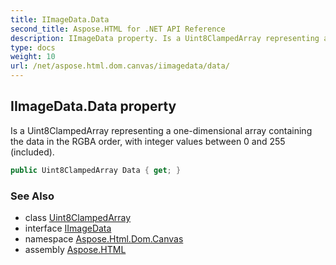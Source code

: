 ```yaml
---
title: IImageData.Data
second_title: Aspose.HTML for .NET API Reference
description: IImageData property. Is a Uint8ClampedArray representing a one-dimensional array containing the data in the RGBA order with integer values between 0 and 255 included
type: docs
weight: 10
url: /net/aspose.html.dom.canvas/iimagedata/data/
---
```

## IImageData.Data property

Is a Uint8ClampedArray representing a one-dimensional array containing the data in the RGBA order, with integer values between 0 and 255 (included).

```csharp
public Uint8ClampedArray Data { get; }
```

### See Also

* class [Uint8ClampedArray](../../../aspose.html/uint8clampedarray/)
* interface [IImageData](../)
* namespace [Aspose.Html.Dom.Canvas](../../../aspose.html.dom.canvas/)
* assembly [Aspose.HTML](../../../)
